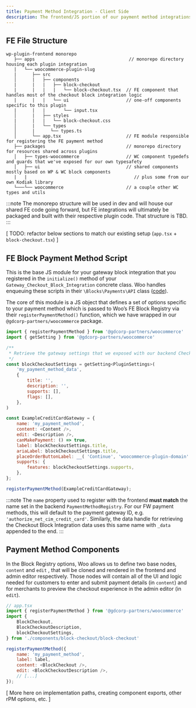 ```yaml
---
title: Payment Method Integration - Client Side
description: The frontend/JS portion of our payment method integrations
---
```


## FE File Structure
```
wp-plugin-frontend monorepo
   ├── apps                                    // monorepo directory housing each plugin integration
   |   └── woocommerce-plugin-slug
   |      ├── src
   │      |   ├── components
   |      |   |   ├── block-checkout
   |      |   |   |   └── block-checkout.tsx  // FE component that handles most of the checkout block integration logic
   |      |   |   └── ui                      // one-off components specific to this plugin
   |      |   |       └── input.tsx
   │      |   ├── styles
   |      |   |   └── block-checkout.css
   │      |   └── types
   │      |      └── types.ts
   │      └── app.tsx                         // FE module responsible for registering the FE payment method
   ├── packages                               // monorepo directory for resources shared across plugins
   │   ├── types-woocommerce                  // WC component typedefs and guards that we've exposed for our own typesafety
   │   ├── ui                                 // shared components mostly based on WP & WC block components
   |   |                                         // plus some from our own Kodiak library
   └───└── woocommerce                        // a couple other WC types and utils
```
:::note
The monorepo structure will be used in dev and will house our shared FE code going forward, but FE integrations will ultimately be packaged and built with their respective plugin code. That structure is TBD.
:::


[ TODO: refactor below sections to match our existing setup (`app.tsx` + `block-checkout.tsx`) ]

## FE Block Payment Method Script

This is the base JS module for your gateway block integration that you registered in the `initialize()` method of your `Gateway_Checkout_Block_Integration` concrete class. Woo handles enqueuing these scripts in their `\Blocks\Payments\API` class ([code](https://github.com/woocommerce/woocommerce-blocks/blob/trunk/src/Payments/Api.php)). 

The core of this module is a JS object that defines a set of options specific to your payment method which is passed to Woo’s FE Block Registry via their `registerPaymentMethod()` function, which we have wrapped in our `@gdcorp-partners/woocommerce` package.

```js
import { registerPaymentMethod } from '@gdcorp-partners/woocommerce'
import { getSetting } from '@gdcorp-partners/woocommerce'

/**
 * Retrieve the gateway settings that we exposed with our backend Checkout Block Integration's `get_payment_method_data()` method.
 */
const blockCheckoutSettings = getSetting<PluginSettings>(
	'my_payment_method_data',
	{
		title: '',
		description: '',
		supports: [],
		flags: [],
	},
)

const ExampleCreditCardGateway = {
	name: 'my_payment_method',
	content: <Content />,
	edit: <Description />,
	canMakePayment: () => true,
	label: blockCheckoutSettings.title,
	ariaLabel: blockCheckoutSettings.title,
	placeOrderButtonLabel: __( 'Continue', 'woocommerce-plugin-domain' ),
	supports: {
		features: blockCheckoutSettings.supports,
	},
};

registerPaymentMethod(ExampleCreditCardGateway);
```

:::note
The `name` property used to register with the frontend **must match** the name set in the backend `PaymentMethodRegistry`. For our FW payment methods, this will default to the payment gateway ID, e.g. `'authorize_net_cim_credit_card'`. Similarly, the data handle for retrieving the Checkout Block Integration data uses this same name with `_data` appended to the end.
:::

## Payment Method Components

In the Block Registry options, Woo allows us to define two base nodes, `content` and `edit` , that will be cloned and rendered in the frontend and admin editor respectively. Those nodes will contain all of the UI and logic needed for customers to enter and submit payment details (in `content`) and for merchants to preview the checkout experience in the admin editor (in `edit`).

```js
// app.tsx
import { registerPaymentMethod } from '@gdcorp-partners/woocommerce'
import {
	BlockCheckout,
	BlockCheckoutDescription,
	blockCheckoutSettings,
} from './components/block-checkout/block-checkout'

registerPaymentMethod({
	name: 'my_payment_method',
	label: label,
	content: <BlockCheckout />,
	edit: <BlockCheckoutDescription />,
	// [...]
});
```


[ More here on implementation paths, creating component exports, other rPM options, etc. ]
